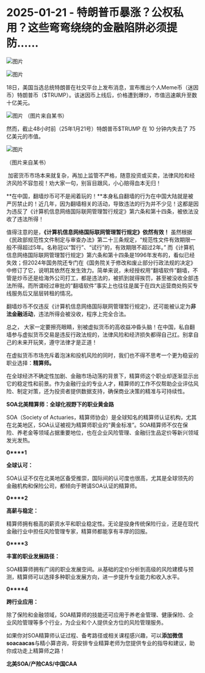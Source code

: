 # 2025-01-21 - 特朗普币暴涨？公权私用？这些弯弯绕绕的金融陷阱必须提防......

![图片](https://mmbiz.qpic.cn/mmbiz_jpg/mK3FpI9af4kg4PH3You8v1p2s4zAl35ZxNnxg0MdNmVTvH2IJcatox7FnBcNAnYE4JN8ZPBDeK1yLvRwqaptmA/640?wx_fmt=jpeg&wxfrom=5&wx_lazy=1&wx_co=1&tp=webp)

![图片](https://mmbiz.qpic.cn/sz_mmbiz_gif/mK3FpI9af4nSfVwvozd64cQ7rcicg9NY7aDpmlQHeubb1vZMYf0AYBKd0R4BYEutuL8zyMe4NKXjT1d6SMzlM4g/640?wx_fmt=gif&from=appmsg&wxfrom=5&wx_lazy=1&wx_co=1&tp=webp)

18日，美国当选总统特朗普在社交平台上发布消息，宣布推出个人Meme币（迷因币）特朗普币（$TRUMP）。该迷因币上线后，价格遭到爆炒，市值迅速飙升至数十亿美元。

![图片](https://mmbiz.qpic.cn/sz_mmbiz_png/mK3FpI9af4n0EQicvJN5mQobDqONH3bTxPMkOskBr8MGI6yeSPibWYibMewRJtFWc0kh0CIUsdEz5aicZWoprJictEQ/640?wx_fmt=png&from=appmsg&tp=webp&wxfrom=5&wx_lazy=1) （图片来自某书）

然而，截止48小时前（25年1月21号）特朗普币$TRUMP 在 10 分钟内失去了 75 亿美元的市值。

![图片](https://mmbiz.qpic.cn/sz_mmbiz_png/mK3FpI9af4n0EQicvJN5mQobDqONH3bTx4gJLiaDHKGX1sibKH1tF4ibJKQD5ObxMKKldtBlp0Mqia9yyVKs51ym96Q/640?wx_fmt=png&from=appmsg&tp=webp&wxfrom=5&wx_lazy=1)

（图片来自某书）

 加密货币市场本来就复杂，再加上监管不严格，随意投资或买卖，法律风险和经济风险不容忽视！劝大家一句，别盲目跟风，小心赔得血本无归！

**在中国，翻墙炒币可不是闹着玩的！**本身私自翻墙的行为在中国大陆就是被严厉禁止的！近几年，因为翻墙相关的活动，导致违法的行为并不少见！这都是因为违反了《计算机信息网络国际联网管理暂行规定》第六条和第十四条，被依法没收了违法所得！

值得注意的是，**《计算机信息网络国际联网管理暂行规定》依然有效！** 虽然根据《民政部规范性文件制定与审查办法》第二十三条规定，“规范性文件有效期限一般不得超过5年。名称冠以“暂行”、“试行”的，有效期限不超过2年。” 而《计算机信息网络国际联网管理暂行规定》第六条和第十四条是1996年发布的，看似已经失效；但2024年国务院还专门在《国务院关于修改和废止部分行政法规的决定》中修订了它，说明其依然在发生效力。简单来说，未经授权用“翻墙软件”翻墙，不管是炒币还是给海外公司打工，都是违法的，被抓到就得挨罚，甚至被没收全部违法所得。而所谓经过审批的“翻墙软件”事实上也往往是属于在四大运营商处购买专线服务后又层层转租的情况。

翻墙炒币不仅违反《计算机信息网络国际联网管理暂行规定》，还可能被认定为**非法金融活动**，违法所得会被没收，程序上完全合法。

总之， 大家一定要擦亮眼睛，别被虚拟货币的高收益冲昏头脑！在中国，私自翻墙参与虚拟货币交易是违反行政法规的，法律风险和经济损失都得自己扛。别拿自己的未来开玩笑，遵守法律才是正道！

在虚拟货币市场充斥着泡沫和投机风险的同时，我们也不得不思考一个更为稳妥的职业选择：**精算师。**

在全球经济不确定性加剧、金融市场动荡的背景下，精算师这个职业却逐渐显示出它的稳定性和前景。作为金融行业的专业人才，精算师的工作不仅帮助企业评估风险、制定对策，还为投资者提供数据支持，确保商业决策的精准与可持续性。



**SOA北美精算师：全球化视野下的职业黄金路**

SOA（Society of Actuaries，精算师协会）是全球知名的精算师认证机构，尤其在北美地区，SOA认证被视为精算师职业的“黄金标准”。SOA精算师不仅在保险、养老金等领域占据重要地位，也在企业风险管理、金融衍生品定价等新兴领域发光发热。

**0****1**

**全球认可：**

SOA认证不仅在北美地区备受推崇，国际间的认可度也很高，尤其是全球领先的金融机构和保险公司，都倾向于聘请SOA认证的精算师。

**0****2**

**高薪与稳定：**

精算师拥有极高的薪资水平和职业稳定性。无论是投身传统保险行业，还是在现代金融行业中担任风险管理专家，精算师都能享有丰厚的回报。

**0****3**

**丰富的职业发展路径：**

SOA精算师拥有广阔的职业发展空间。从基础的定价分析到高级的风险建模与预测，精算师可以选择多种职业发展方向，进一步提升专业能力和收入水平。

**0****4**

**跨行业应用：**

除了保险和金融领域，SOA精算师的技能还可应用于养老金管理、健康保险、企业风险管理等多个行业，为企业和个人提供全方位的风险管理服务。

如果你对SOA精算师认证过程、备考路径或相关课程感兴趣，可以**添加微信soacaacas**与精小算咨询，将安排专业精算老师为您提供专业的指导和建议，助你成功走上精算师之路！

**北美SOA/产险CAS/中国CAA**